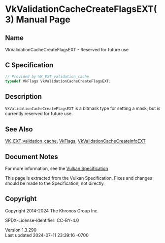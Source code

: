 # VkValidationCacheCreateFlagsEXT(3) Manual Page

## Name

VkValidationCacheCreateFlagsEXT - Reserved for future use



## <a href="#_c_specification" class="anchor"></a>C Specification

``` c
// Provided by VK_EXT_validation_cache
typedef VkFlags VkValidationCacheCreateFlagsEXT;
```

## <a href="#_description" class="anchor"></a>Description

`VkValidationCacheCreateFlagsEXT` is a bitmask type for setting a mask,
but is currently reserved for future use.

## <a href="#_see_also" class="anchor"></a>See Also

[VK_EXT_validation_cache](https://registry.khronos.org/vulkan/specs/1.3-extensions/man/html/VK_EXT_validation_cache.html),
[VkFlags](https://registry.khronos.org/vulkan/specs/1.3-extensions/man/html/VkFlags.html),
[VkValidationCacheCreateInfoEXT](https://registry.khronos.org/vulkan/specs/1.3-extensions/man/html/VkValidationCacheCreateInfoEXT.html)

## <a href="#_document_notes" class="anchor"></a>Document Notes

For more information, see the <a
href="https://registry.khronos.org/vulkan/specs/1.3-extensions/html/vkspec.html#VkValidationCacheCreateFlagsEXT"
target="_blank" rel="noopener">Vulkan Specification</a>

This page is extracted from the Vulkan Specification. Fixes and changes
should be made to the Specification, not directly.

## <a href="#_copyright" class="anchor"></a>Copyright

Copyright 2014-2024 The Khronos Group Inc.

SPDX-License-Identifier: CC-BY-4.0

Version 1.3.290  
Last updated 2024-07-11 23:39:16 -0700
